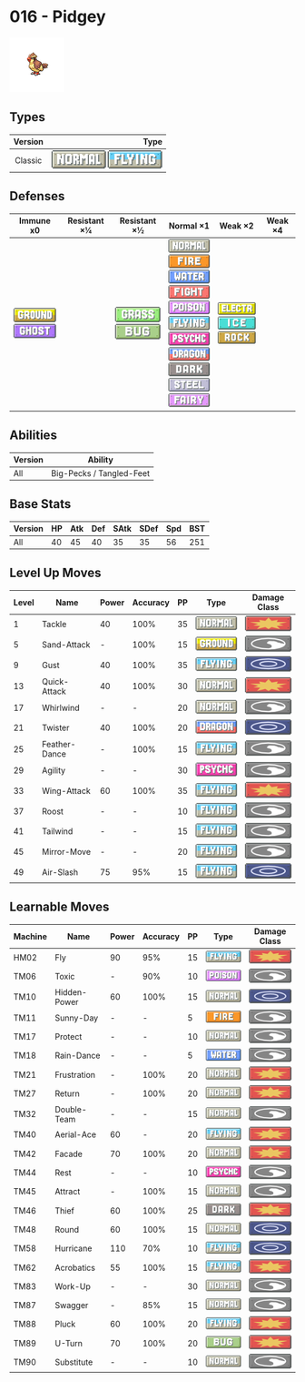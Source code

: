 # 016 - Pidgey

![pidgey](../img/pokemon/016.png)

## Types

| Version | Type                                                                  |
| :-----: | --------------------------------------------------------------------: |
| Classic | ![normal](../img/types/normal.png) ![flying](../img/types/flying.png) |

## Defenses

| Immune x0                                                               | Resistant ×¼ | Resistant ×½                                                      | Normal ×1                                                                                                                                                                                                                                                                                                                                                                                                                        | Weak ×2                                                                                                    | Weak ×4 |
| ----------------------------------------------------------------------- | ------------ | ----------------------------------------------------------------- | -------------------------------------------------------------------------------------------------------------------------------------------------------------------------------------------------------------------------------------------------------------------------------------------------------------------------------------------------------------------------------------------------------------------------------- | ---------------------------------------------------------------------------------------------------------- | ------- |
| ![ground](../img/types/ground.png)<br/>![ghost](../img/types/ghost.png) |              | ![grass](../img/types/grass.png)<br/>![bug](../img/types/bug.png) | ![normal](../img/types/normal.png)<br/>![fire](../img/types/fire.png)<br/>![water](../img/types/water.png)<br/>![fighting](../img/types/fighting.png)<br/>![poison](../img/types/poison.png)<br/>![flying](../img/types/flying.png)<br/>![psychic](../img/types/psychic.png)<br/>![dragon](../img/types/dragon.png)<br/>![dark](../img/types/dark.png)<br/>![steel](../img/types/steel.png)<br/>![fairy](../img/types/fairy.png) | ![electric](../img/types/electric.png)<br/>![ice](../img/types/ice.png)<br/>![rock](../img/types/rock.png) |         |

## Abilities

| Version | Ability                  |
| ------- | ------------------------ |
| All     | Big-Pecks / Tangled-Feet |

## Base Stats

| Version | HP | Atk | Def | SAtk | SDef | Spd | BST |
| ------- | -- | --- | --- | ---- | ---- | --- | --- |
| All     | 40 | 45  | 40  | 35   | 35   | 56  | 251 |

## Level Up Moves

| Level | Name          | Power | Accuracy | PP | Type                                 | Damage Class                           |
| ----- | ------------- | ----- | -------- | -- | ------------------------------------ | -------------------------------------- |
| 1     | Tackle        | 40    | 100%     | 35 | ![normal](../img/types/normal.png)   | ![physical](../img/types/physical.png) |
| 5     | Sand-Attack   | -     | 100%     | 15 | ![ground](../img/types/ground.png)   | ![status](../img/types/status.png)     |
| 9     | Gust          | 40    | 100%     | 35 | ![flying](../img/types/flying.png)   | ![special](../img/types/special.png)   |
| 13    | Quick-Attack  | 40    | 100%     | 30 | ![normal](../img/types/normal.png)   | ![physical](../img/types/physical.png) |
| 17    | Whirlwind     | -     | -        | 20 | ![normal](../img/types/normal.png)   | ![status](../img/types/status.png)     |
| 21    | Twister       | 40    | 100%     | 20 | ![dragon](../img/types/dragon.png)   | ![special](../img/types/special.png)   |
| 25    | Feather-Dance | -     | 100%     | 15 | ![flying](../img/types/flying.png)   | ![status](../img/types/status.png)     |
| 29    | Agility       | -     | -        | 30 | ![psychic](../img/types/psychic.png) | ![status](../img/types/status.png)     |
| 33    | Wing-Attack   | 60    | 100%     | 35 | ![flying](../img/types/flying.png)   | ![physical](../img/types/physical.png) |
| 37    | Roost         | -     | -        | 10 | ![flying](../img/types/flying.png)   | ![status](../img/types/status.png)     |
| 41    | Tailwind      | -     | -        | 15 | ![flying](../img/types/flying.png)   | ![status](../img/types/status.png)     |
| 45    | Mirror-Move   | -     | -        | 20 | ![flying](../img/types/flying.png)   | ![status](../img/types/status.png)     |
| 49    | Air-Slash     | 75    | 95%      | 15 | ![flying](../img/types/flying.png)   | ![special](../img/types/special.png)   |

## Learnable Moves

| Machine | Name         | Power | Accuracy | PP | Type                                 | Damage Class                           |
| ------- | ------------ | ----- | -------- | -- | ------------------------------------ | -------------------------------------- |
| HM02    | Fly          | 90    | 95%      | 15 | ![flying](../img/types/flying.png)   | ![physical](../img/types/physical.png) |
| TM06    | Toxic        | -     | 90%      | 10 | ![poison](../img/types/poison.png)   | ![status](../img/types/status.png)     |
| TM10    | Hidden-Power | 60    | 100%     | 15 | ![normal](../img/types/normal.png)   | ![special](../img/types/special.png)   |
| TM11    | Sunny-Day    | -     | -        | 5  | ![fire](../img/types/fire.png)       | ![status](../img/types/status.png)     |
| TM17    | Protect      | -     | -        | 10 | ![normal](../img/types/normal.png)   | ![status](../img/types/status.png)     |
| TM18    | Rain-Dance   | -     | -        | 5  | ![water](../img/types/water.png)     | ![status](../img/types/status.png)     |
| TM21    | Frustration  | -     | 100%     | 20 | ![normal](../img/types/normal.png)   | ![physical](../img/types/physical.png) |
| TM27    | Return       | -     | 100%     | 20 | ![normal](../img/types/normal.png)   | ![physical](../img/types/physical.png) |
| TM32    | Double-Team  | -     | -        | 15 | ![normal](../img/types/normal.png)   | ![status](../img/types/status.png)     |
| TM40    | Aerial-Ace   | 60    | -        | 20 | ![flying](../img/types/flying.png)   | ![physical](../img/types/physical.png) |
| TM42    | Facade       | 70    | 100%     | 20 | ![normal](../img/types/normal.png)   | ![physical](../img/types/physical.png) |
| TM44    | Rest         | -     | -        | 10 | ![psychic](../img/types/psychic.png) | ![status](../img/types/status.png)     |
| TM45    | Attract      | -     | 100%     | 15 | ![normal](../img/types/normal.png)   | ![status](../img/types/status.png)     |
| TM46    | Thief        | 60    | 100%     | 25 | ![dark](../img/types/dark.png)       | ![physical](../img/types/physical.png) |
| TM48    | Round        | 60    | 100%     | 15 | ![normal](../img/types/normal.png)   | ![special](../img/types/special.png)   |
| TM58    | Hurricane    | 110   | 70%      | 10 | ![flying](../img/types/flying.png)   | ![special](../img/types/special.png)   |
| TM62    | Acrobatics   | 55    | 100%     | 15 | ![flying](../img/types/flying.png)   | ![physical](../img/types/physical.png) |
| TM83    | Work-Up      | -     | -        | 30 | ![normal](../img/types/normal.png)   | ![status](../img/types/status.png)     |
| TM87    | Swagger      | -     | 85%      | 15 | ![normal](../img/types/normal.png)   | ![status](../img/types/status.png)     |
| TM88    | Pluck        | 60    | 100%     | 20 | ![flying](../img/types/flying.png)   | ![physical](../img/types/physical.png) |
| TM89    | U-Turn       | 70    | 100%     | 20 | ![bug](../img/types/bug.png)         | ![physical](../img/types/physical.png) |
| TM90    | Substitute   | -     | -        | 10 | ![normal](../img/types/normal.png)   | ![status](../img/types/status.png)     |
